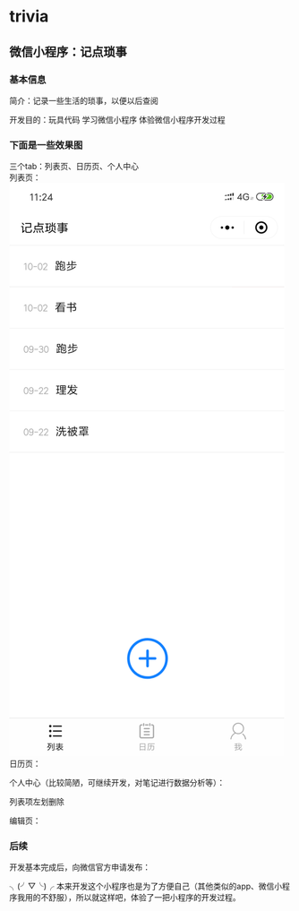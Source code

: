 # trivia
## 微信小程序：记点琐事  
### 基本信息  
简介：记录一些生活的琐事，以便以后查阅  
  
开发目的：玩具代码 学习微信小程序 体验微信小程序开发过程  
  
### 下面是一些效果图  
三个tab：列表页、日历页、个人中心  
列表页：  
![list](https://github.com/SparkOfLife/trivia/blob/master/readMeImg/list.png)
日历页：  
  
个人中心（比较简陋，可继续开发，对笔记进行数据分析等）：  
  
  列表项左划删除  

编辑页：  
  
### 后续
开发基本完成后，向微信官方申请发布：  
  
╮(╯▽╰)╭ 本来开发这个小程序也是为了方便自己（其他类似的app、微信小程序我用的不舒服），所以就这样吧，体验了一把小程序的开发过程。

